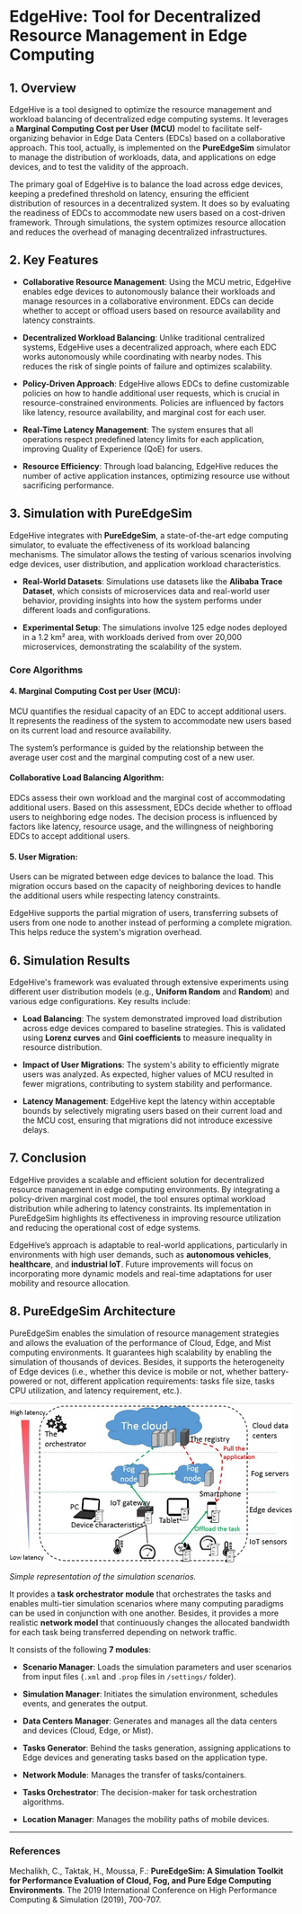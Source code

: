 # **EdgeHive: Tool for Decentralized Resource Management in Edge Computing**

## 1. Overview

EdgeHive is a tool designed to optimize the resource management and workload balancing of decentralized edge computing systems. It leverages a **Marginal Computing Cost per User (MCU)** model to facilitate self-organizing behavior in Edge Data Centers (EDCs) based on a collaborative approach. This tool, actually, is implemented on the **PureEdgeSim** simulator to manage the distribution of workloads, data, and applications on edge devices, and to test the validity of the approach.

The primary goal of EdgeHive is to balance the load across edge devices, keeping a predefined threshold on latency, ensuring the efficient distribution of resources in a decentralized system. It does so by evaluating the readiness of EDCs to accommodate new users based on a cost-driven framework. Through simulations, the system optimizes resource allocation and reduces the overhead of managing decentralized infrastructures.

## 2. Key Features

- **Collaborative Resource Management**: Using the MCU metric, EdgeHive enables edge devices to autonomously balance their workloads and manage resources in a collaborative environment. EDCs can decide whether to accept or offload users based on resource availability and latency constraints.

- **Decentralized Workload Balancing**: Unlike traditional centralized systems, EdgeHive uses a decentralized approach, where each EDC works autonomously while coordinating with nearby nodes. This reduces the risk of single points of failure and optimizes scalability.

- **Policy-Driven Approach**: EdgeHive allows EDCs to define customizable policies on how to handle additional user requests, which is crucial in resource-constrained environments. Policies are influenced by factors like latency, resource availability, and marginal cost for each user.

- **Real-Time Latency Management**: The system ensures that all operations respect predefined latency limits for each application, improving Quality of Experience (QoE) for users.

- **Resource Efficiency**: Through load balancing, EdgeHive reduces the number of active application instances, optimizing resource use without sacrificing performance.

## 3. Simulation with PureEdgeSim

EdgeHive integrates with **PureEdgeSim**, a state-of-the-art edge computing simulator, to evaluate the effectiveness of its workload balancing mechanisms. The simulator allows the testing of various scenarios involving edge devices, user distribution, and application workload characteristics.

- **Real-World Datasets**: Simulations use datasets like the **Alibaba Trace Dataset**, which consists of microservices data and real-world user behavior, providing insights into how the system performs under different loads and configurations.

- **Experimental Setup**: The simulations involve 125 edge nodes deployed in a 1.2 km² area, with workloads derived from over 20,000 microservices, demonstrating the scalability of the system.

### Core Algorithms

#### 4. Marginal Computing Cost per User (MCU):

MCU quantifies the residual capacity of an EDC to accept additional users. It represents the readiness of the system to accommodate new users based on its current load and resource availability.

The system’s performance is guided by the relationship between the average user cost and the marginal computing cost of a new user.

#### Collaborative Load Balancing Algorithm:

EDCs assess their own workload and the marginal cost of accommodating additional users. Based on this assessment, EDCs decide whether to offload users to neighboring edge nodes. The decision process is influenced by factors like latency, resource usage, and the willingness of neighboring EDCs to accept additional users.

#### 5. User Migration:

Users can be migrated between edge devices to balance the load. This migration occurs based on the capacity of neighboring devices to handle the additional users while respecting latency constraints.

EdgeHive supports the partial migration of users, transferring subsets of users from one node to another instead of performing a complete migration. This helps reduce the system's migration overhead.

## 6. Simulation Results

EdgeHive's framework was evaluated through extensive experiments using different user distribution models (e.g., **Uniform Random** and **Random**) and various edge configurations. Key results include:

- **Load Balancing**: The system demonstrated improved load distribution across edge devices compared to baseline strategies. This is validated using **Lorenz curves** and **Gini coefficients** to measure inequality in resource distribution.

- **Impact of User Migrations**: The system's ability to efficiently migrate users was analyzed. As expected, higher values of MCU resulted in fewer migrations, contributing to system stability and performance.

- **Latency Management**: EdgeHive kept the latency within acceptable bounds by selectively migrating users based on their current load and the MCU cost, ensuring that migrations did not introduce excessive delays.

## 7. Conclusion

EdgeHive provides a scalable and efficient solution for decentralized resource management in edge computing environments. By integrating a policy-driven marginal cost model, the tool ensures optimal workload distribution while adhering to latency constraints. Its implementation in PureEdgeSim highlights its effectiveness in improving resource utilization and reducing the operational cost of edge systems.

EdgeHive’s approach is adaptable to real-world applications, particularly in environments with high user demands, such as **autonomous vehicles**, **healthcare**, and **industrial IoT**. Future improvements will focus on incorporating more dynamic models and real-time adaptations for user mobility and resource allocation.

## 8. PureEdgeSim Architecture

PureEdgeSim enables the simulation of resource management strategies and allows the evaluation of the performance of Cloud, Edge, and Mist computing environments. It guarantees high scalability by enabling the simulation of thousands of devices. Besides, it supports the heterogeneity of Edge devices (i.e., whether this device is mobile or not, whether battery-powered or not, different application requirements: tasks file size, tasks CPU utilization, and latency requirement, etc.).

![Environment](https://github.com/CharafeddineMechalikh/PureEdgeSim/blob/master/PureEdgeSim/files/scenario.JPG)

*Simple representation of the simulation scenarios.*

It provides a **task orchestrator module** that orchestrates the tasks and enables multi-tier simulation scenarios where many computing paradigms can be used in conjunction with one another. Besides, it provides a more realistic **network model** that continuously changes the allocated bandwidth for each task being transferred depending on network traffic.

It consists of the following **7 modules**:

- **Scenario Manager**: Loads the simulation parameters and user scenarios from input files (`.xml` and `.prop` files in `/settings/` folder).
  
- **Simulation Manager**: Initiates the simulation environment, schedules events, and generates the output.

- **Data Centers Manager**: Generates and manages all the data centers and devices (Cloud, Edge, or Mist).

- **Tasks Generator**: Behind the tasks generation, assigning applications to Edge devices and generating tasks based on the application type.

- **Network Module**: Manages the transfer of tasks/containers.

- **Tasks Orchestrator**: The decision-maker for task orchestration algorithms.

- **Location Manager**: Manages the mobility paths of mobile devices.

---

### References

Mechalikh, C., Taktak, H., Moussa, F.: **PureEdgeSim: A Simulation Toolkit for Performance Evaluation of Cloud, Fog, and Pure Edge Computing Environments**. The 2019 International Conference on High Performance Computing & Simulation (2019), 700-707.

